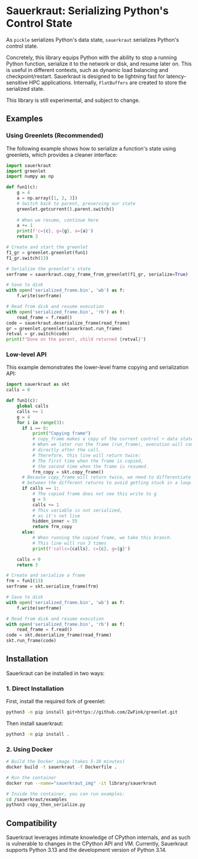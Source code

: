 # Sauerkraut: Serializing Python's Control State
As `pickle` serializes Python's data state, `sauerkraut` serializes Python's control state.

Concretely, this library equips Python with the ability to stop a running Python function, serialize it to the network or disk, and resume later on. This is useful in different contexts, such as dynamic load balancing and checkpoint/restart.
Sauerkraut is designed to be lightning fast for latency-sensitive HPC applications. Internally, `FlatBuffers` are created to store the serialized state.

This library is still experimental, and subject to change.

## Examples

### Using Greenlets (Recommended)
The following example shows how to serialize a function's state using greenlets, which provides a cleaner interface:
```python
import sauerkraut
import greenlet
import numpy as np

def fun1(c):
    g = 4
    a = np.array([1, 2, 3])
    # Switch back to parent, preserving our state
    greenlet.getcurrent().parent.switch()
    
    # When we resume, continue here
    a += 1
    print(f'c={c}, g={g}, a={a}')
    return 3

# Create and start the greenlet
f1_gr = greenlet.greenlet(fun1)
f1_gr.switch(13)

# Serialize the greenlet's state
serframe = sauerkraut.copy_frame_from_greenlet(f1_gr, serialize=True)

# Save to disk
with open('serialized_frame.bin', 'wb') as f:
    f.write(serframe)

# Read from disk and resume execution
with open('serialized_frame.bin', 'rb') as f:
    read_frame = f.read()
code = sauerkraut.deserialize_frame(read_frame)
gr = greenlet.greenlet(sauerkraut.run_frame)
retval = gr.switch(code)
print(f"Done on the parent, child returned {retval}")
```

### Low-level API
This example demonstrates the lower-level frame copying and serialization API:
```python
import sauerkraut as skt
calls = 0

def fun1(c):
    global calls
    calls += 1
    g = 4
    for i in range(3):
      if i == 0:
          print("Copying frame")
          # copy_frame makes a copy of the current control + data states.
          # When we later run the frame (run_frame), execution will continue
          # directly after the call.
          # Therefore, this line will return twice:
          # The first time when the frame is copied,
          # the second time when the frame is resumed.
          frm_copy = skt.copy_frame()
      # Because copy_frame will return twice, we need to differentiate
      # between the different returns to avoid getting stuck in a loop!
      if calls == 1:
          # The copied frame does not see this write to g
          g = 5
          calls += 1
          # This variable is not serialized,
          # as it's not live
          hidden_inner = 55
          return frm_copy
      else:
          # When running the copied frame, we take this branch.
          # This line will run 3 times
          print(f'calls={calls}, c={c}, g={g}')

    calls = 0
    return 3

# Create and serialize a frame
frm = fun1(13)
serframe = skt.serialize_frame(frm)

# Save to disk
with open('serialized_frame.bin', 'wb') as f:
    f.write(serframe)

# Read from disk and resume execution
with open('serialized_frame.bin', 'rb') as f:
    read_frame = f.read()
code = skt.deserialize_frame(read_frame)
skt.run_frame(code)
```

## Installation

Sauerkraut can be installed in two ways:

### 1. Direct Installation
First, install the required fork of greenlet:
```bash
python3 -m pip install git+https://github.com/ZwFink/greenlet.git
```

Then install sauerkraut:
```bash
python3 -m pip install .
```

### 2. Using Docker
```bash
# Build the Docker image (takes 5-10 minutes)
docker build -t sauerkraut -f Dockerfile .

# Run the container
docker run --name="sauerkraut_img" -it library/sauerkraut

# Inside the container, you can run examples:
cd /sauerkraut/examples
python3 copy_then_serialize.py
```

## Compatibility
Sauerkraut leverages intimate knowledge of CPython internals, and as such is vulnerable to changes in the CPython API and VM.
Currently, Sauerkraut supports Python 3.13 and the development version of Python 3.14.